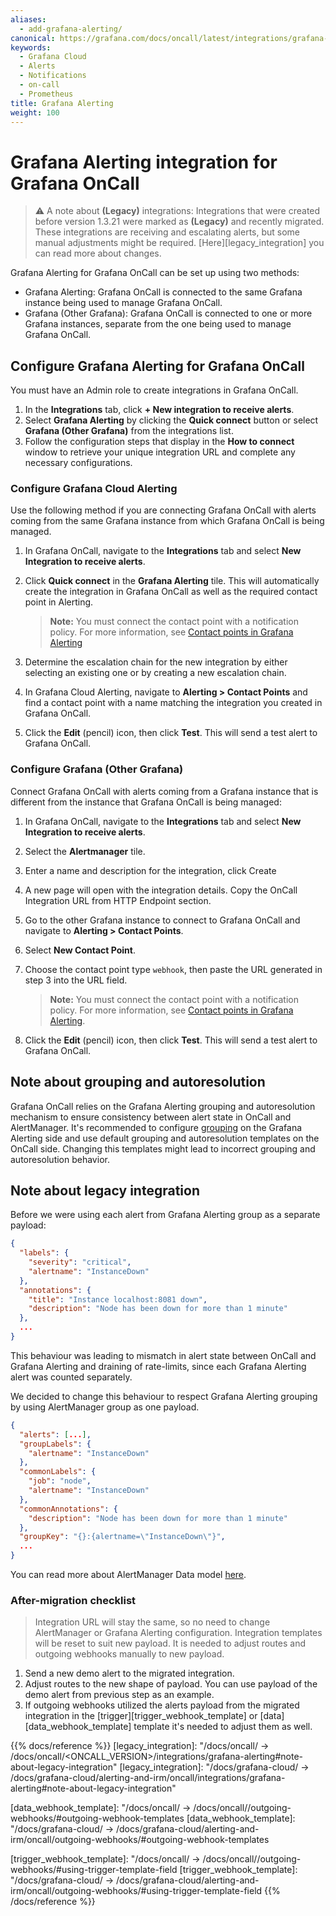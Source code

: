 ```yaml
---
aliases:
  - add-grafana-alerting/
canonical: https://grafana.com/docs/oncall/latest/integrations/grafana-alerting/
keywords:
  - Grafana Cloud
  - Alerts
  - Notifications
  - on-call
  - Prometheus
title: Grafana Alerting
weight: 100
---
```


# Grafana Alerting integration for Grafana OnCall

> ⚠️ A note about **(Legacy)** integrations:
> Integrations that were created before version 1.3.21 were marked as **(Legacy)** and recently migrated.
> These integrations are receiving and escalating alerts, but some manual adjustments might be required.
> [Here][legacy_integration] you can read more about changes.

Grafana Alerting for Grafana OnCall can be set up using two methods:

- Grafana Alerting: Grafana OnCall is connected to the same Grafana instance being used to manage Grafana OnCall.
- Grafana (Other Grafana): Grafana OnCall is connected to one or more Grafana instances, separate from the one being used to manage Grafana OnCall.

## Configure Grafana Alerting for Grafana OnCall

You must have an Admin role to create integrations in Grafana OnCall.

1. In the **Integrations** tab, click **+ New integration to receive alerts**.
2. Select **Grafana Alerting** by clicking the **Quick connect** button or select **Grafana (Other Grafana)** from
   the integrations list.
3. Follow the configuration steps that display in the **How to connect** window to retrieve your unique integration URL
   and complete any necessary configurations.

### Configure Grafana Cloud Alerting

Use the following method if you are connecting Grafana OnCall with alerts coming from the same Grafana instance from
which Grafana OnCall is being managed.

1. In Grafana OnCall, navigate to the **Integrations** tab and select **New Integration to receive alerts**.
1. Click **Quick connect** in the **Grafana Alerting** tile. This will automatically create the integration in Grafana
   OnCall as well as the required contact point in Alerting.

   > **Note:** You must connect the contact point with a notification policy. For more information, see
   > [Contact points in Grafana Alerting](https://grafana.com/docs/grafana/latest/alerting/unified-alerting/contact-points/)

1. Determine the escalation chain for the new integration by either selecting an existing one or by creating a new
   escalation chain.
1. In Grafana Cloud Alerting, navigate to **Alerting > Contact Points** and find a contact point with a name matching
   the integration you created in Grafana OnCall.
1. Click the **Edit** (pencil) icon, then click **Test**. This will send a test alert to Grafana OnCall.

### Configure Grafana (Other Grafana)

Connect Grafana OnCall with alerts coming from a Grafana instance that is different from the instance that Grafana
OnCall is being managed:

1. In Grafana OnCall, navigate to the **Integrations** tab and select **New Integration to receive alerts**.
2. Select the **Alertmanager** tile.
3. Enter a name and description for the integration, click Create
4. A new page will open with the integration details. Copy the OnCall Integration URL from HTTP Endpoint section.
5. Go to the other Grafana instance to connect to Grafana OnCall and navigate to **Alerting > Contact Points**.
6. Select **New Contact Point**.
7. Choose the contact point type `webhook`, then paste the URL generated in step 3 into the URL field.

   > **Note:** You must connect the contact point with a notification policy. For more information,
   > see [Contact points in Grafana Alerting](https://grafana.com/docs/grafana/latest/alerting/unified-alerting/contact-points/).

8. Click the **Edit** (pencil) icon, then click **Test**. This will send a test alert to Grafana OnCall.

## Note about grouping and autoresolution

Grafana OnCall relies on the Grafana Alerting grouping and autoresolution mechanism to ensure consistency between alert state in OnCall and AlertManager.
It's recommended to configure [grouping](https://grafana.com/docs/grafana/latest/alerting/fundamentals/notification-policies/notifications/#grouping) on
the Grafana Alerting side and use default grouping and autoresolution templates on the OnCall side.
Changing this templates might lead to incorrect grouping and autoresolution behavior.

## Note about legacy integration

Before we were using each alert from Grafana Alerting group as a separate payload:

```json
{
  "labels": {
    "severity": "critical",
    "alertname": "InstanceDown"
  },
  "annotations": {
    "title": "Instance localhost:8081 down",
    "description": "Node has been down for more than 1 minute"
  },
  ...
}
```

This behaviour was leading to mismatch in alert state between OnCall and Grafana Alerting and draining of rate-limits,
since each Grafana Alerting alert was counted separately.

We decided to change this behaviour to respect Grafana Alerting grouping by using AlertManager group as one payload.

```json
{
  "alerts": [...],
  "groupLabels": {
    "alertname": "InstanceDown"
  },
  "commonLabels": {
    "job": "node", 
    "alertname": "InstanceDown"
  },
  "commonAnnotations": {
    "description": "Node has been down for more than 1 minute"
  },
  "groupKey": "{}:{alertname=\"InstanceDown\"}",
  ...
}
```

You can read more about AlertManager Data model [here](https://prometheus.io/docs/alerting/latest/notifications/#data).

### After-migration checklist

> Integration URL will stay the same, so no need to change AlertManager or Grafana Alerting configuration.
> Integration templates will be reset to suit new payload.
> It is needed to adjust routes and outgoing webhooks manually to new payload.

1. Send a new demo alert to the migrated integration.
2. Adjust routes to the new shape of payload. You can use payload of the demo alert from previous step as an example.
3. If outgoing webhooks utilized the alerts payload from the migrated integration in the [trigger][trigger_webhook_template]
or [data][data_webhook_template] template it's needed to adjust them as well.

{{% docs/reference %}}
[legacy_integration]: "/docs/oncall/ -> /docs/oncall/<ONCALL_VERSION>/integrations/grafana-alerting#note-about-legacy-integration"
[legacy_integration]: "/docs/grafana-cloud/ -> /docs/grafana-cloud/alerting-and-irm/oncall/integrations/grafana-alerting#note-about-legacy-integration"

[data_webhook_template]: "/docs/oncall/ -> /docs/oncall/<ONCALL VERSION>/outgoing-webhooks/#outgoing-webhook-templates
[data_webhook_template]: "/docs/grafana-cloud/ -> /docs/grafana-cloud/alerting-and-irm/oncall/outgoing-webhooks/#outgoing-webhook-templates

[trigger_webhook_template]: "/docs/oncall/ -> /docs/oncall/<ONCALL VERSION>/outgoing-webhooks/#using-trigger-template-field
[trigger_webhook_template]: "/docs/grafana-cloud/ -> /docs/grafana-cloud/alerting-and-irm/oncall/outgoing-webhooks/#using-trigger-template-field
{{% /docs/reference %}}
